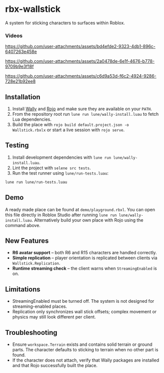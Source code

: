 # rbx-wallstick
A system for sticking characters to surfaces within Roblox.

### Videos

https://github.com/user-attachments/assets/bd4efde2-9323-4db1-896c-6407263e458e

https://github.com/user-attachments/assets/2a0478de-6e1f-4676-b778-9709b9e3f18f

https://github.com/user-attachments/assets/c6d9a53d-f6c2-4924-9286-728e21b92ee8

## Installation

1. Install [Wally](https://github.com/UpliftGames/wally) and [Rojo](https://github.com/rojo-rbx/rojo) and make sure they are available on your `PATH`.
2. From the repository root run `lune run lune/wally-install.luau` to fetch Lua dependencies.
3. Build the place with `rojo build default.project.json -o Wallstick.rbxlx` or start a live session with `rojo serve`.

## Testing

1. Install development dependencies with `lune run lune/wally-install.luau`.
2. Lint the project with `selene src tests`.
3. Run the test runner using `lune/run-tests.luau`:

```bash
lune run lune/run-tests.luau
```


## Demo

A ready made place can be found at `demo/playground.rbxl`. You can open this file directly in Roblox Studio after running `lune run lune/wally-install.luau`. Alternatively build your own place with Rojo using the command above.

## New Features

* **R6 avatar support** – both R6 and R15 characters are handled correctly.
* **Simple replication** – player orientation is replicated between clients via `Wallstick.Replication`.
* **Runtime streaming check** – the client warns when `StreamingEnabled` is on.

## Limitations

* StreamingEnabled must be turned off. The system is not designed for streaming-enabled places.
* Replication only synchronizes wall stick offsets; complex movement or physics may still look different per client.

## Troubleshooting

* Ensure `workspace.Terrain` exists and contains solid terrain or ground parts. The character defaults to sticking to terrain when no other part is found.
* If the character does not attach, verify that Wally packages are installed and that Rojo successfully built the place.

